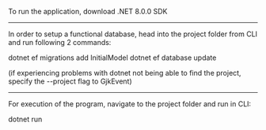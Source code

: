 To run the application, download .NET 8.0.0 SDK

********

In order to setup a functional database,
head into the project folder from CLI
and run following 2 commands:

dotnet ef migrations add InitialModel
dotnet ef database update

(if experiencing problems with dotnet
not being able to find the project,
specify the --project flag to GjkEvent)

********

For execution of the program, 
navigate to the project folder and run in CLI:

dotnet run

